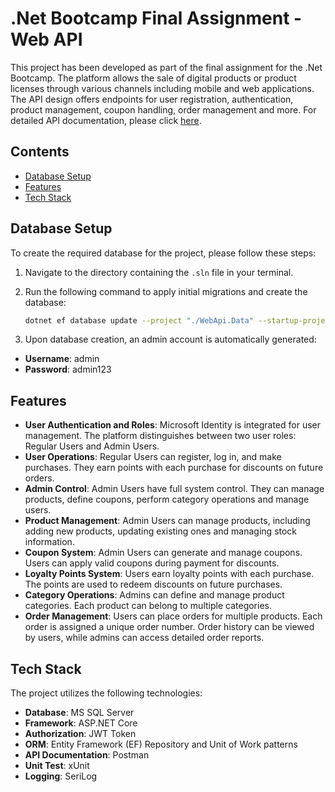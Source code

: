 # .Net Bootcamp Final Assignment - Web API

This project has been developed as part of the final assignment for the .Net Bootcamp. The platform allows the sale of digital products or product licenses through various channels including mobile and web applications. The API design offers endpoints for user registration, authentication, product management, coupon handling, order management and more. For detailed API documentation, please click [here](https://documenter.getpostman.com/view/26555042/2s93z6ejJy#d3a29b10-faf6-49d4-a60e-e2fb5cca0ea8).
## Contents

- [Database Setup](#database-setup)
- [Features](#features)
- [Tech Stack](#tech-stack)

## Database Setup

To create the required database for the project, please follow these steps:

1. Navigate to the directory containing the `.sln` file in your terminal.
2. Run the following command to apply initial migrations and create the database:
   
   ```bash
   dotnet ef database update --project "./WebApi.Data" --startup-project "./WebApi"

3. Upon database creation, an admin account is automatically generated:

- **Username**: admin
- **Password**: admin123

## Features

- **User Authentication and Roles**: Microsoft Identity is integrated for user management. The platform distinguishes between two user roles: Regular Users and Admin Users.
- **User Operations**: Regular Users can register, log in, and make purchases. They earn points with each purchase for discounts on future orders.
- **Admin Control**: Admin Users have full system control. They can manage products, define coupons, perform category operations and manage users.
- **Product Management**: Admin Users can manage products, including adding new products, updating existing ones and managing stock information.
- **Coupon System**: Admin Users can generate and manage coupons. Users can apply valid coupons during payment for discounts.
- **Loyalty Points System**: Users earn loyalty points with each purchase. The points are used to redeem discounts on future purchases.
- **Category Operations**: Admins can define and manage product categories. Each product can belong to multiple categories.
- **Order Management**: Users can place orders for multiple products. Each order is assigned a unique order number. Order history can be viewed by users, while admins can access detailed order reports.



## Tech Stack

The project utilizes the following technologies:

- **Database**: MS SQL Server
- **Framework**: ASP.NET Core
- **Authorization**: JWT Token
- **ORM**: Entity Framework (EF) Repository and Unit of Work patterns
- **API Documentation**: Postman
- **Unit Test**: xUnit
- **Logging**: SeriLog
